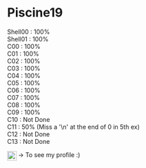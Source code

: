 # Piscine19

Shell00 : 100% <br />
Shell01 : 100% <br />
C00 : 100% <br />
C01 : 100% <br />
C02 : 100% <br />
C03 : 100% <br />
C04 : 100% <br />
C05 : 100% <br />
C06 : 100% <br />
C07 : 100% <br />
C08 : 100% <br />
C09 : 100% <br />
C10 : Not Done <br />
C11 : 50% (Miss a '\n' at the end of 0 in 5th ex) <br />
C12 : Not Done <br />
C13 : Not Done <br />

[<img align="left" width="22px" src=https://cdn.jsdelivr.net/npm/simple-icons@v6/icons/42.svg />][19Profile] -> To see my profile :)

[19Profile]: https://profile.intra.42.fr/users/lolemmen
